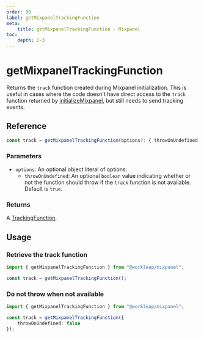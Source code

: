 ```yaml
---
order: 90
label: getMixpanelTrackingFunction
meta:
    title: getMixpanelTrackingFunction - Mixpanel
toc:
    depth: 2-3
---
```


# getMixpanelTrackingFunction

Returns the `track` function created during Mixpanel initialization. This is useful in cases where the code doesn't have direct access to the `track` function returned by [initializeMixpanel](./initializeMixpanel.md), but still needs to send tracking events.

## Reference

```ts
const track = getMixpanelTrackingFunction(options?: { throwOnUndefined })
```

### Parameters

- `options`: An optional object literal of options:
    - `throwOnUndefined`: An optional `boolean` value indicating whether or not the function should throw if the `track` function is not available. Default is `true`.

### Returns

A [TrackingFunction](../reference/initializeMixpanel.md#returns).

## Usage

### Retrieve the track function

```ts
import { getMixpanelTrackingFunction } from "@workleap/mixpanel";

const track = getMixpanelTrackingFunction();
```

### Do not throw when not available

```ts !#4
import { getMixpanelTrackingFunction } from "@workleap/mixpanel";

const track = getMixpanelTrackingFunction({
    throwOnUndefined: false
});
```

